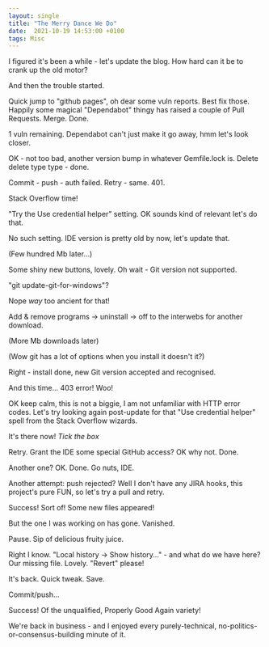 ```yaml
---
layout: single
title: "The Merry Dance We Do"
date:  2021-10-19 14:53:00 +0100
tags: Misc
---
```


I figured it's been a while - let's update the blog. How hard can it be to crank up the old motor?

And then the trouble started.

Quick jump to "github pages", oh dear some vuln reports. Best fix those. Happily some 
magical "Dependabot" thingy has raised a couple of Pull Requests. Merge. Done.

1 vuln remaining. Dependabot can't just make it go away, hmm let's look closer.

OK - not too bad, another version bump in whatever Gemfile.lock is. Delete delete type type - done.

Commit - push - auth failed. Retry - same. 401.

Stack Overflow time!

"Try the Use credential helper" setting.  OK sounds kind of relevant let's do that.

No such setting. IDE version is pretty old by now, let's update that.

(Few hundred Mb later...)

Some shiny new buttons, lovely. Oh wait - Git version not supported.

"git update-git-for-windows"?

Nope *way* too ancient for that!

Add & remove programs -> uninstall -> off to the interwebs for another download.

(More Mb downloads later)

(Wow git has a lot of options when you install it doesn't it?)

Right - install done, new Git version accepted and recognised.

And this time... 403 error!  Woo!

OK keep calm, this is not a biggie, I am not unfamiliar with HTTP error codes. Let's try looking again post-update 
for that "Use credential helper" spell from the Stack Overflow wizards.

It's there now! *Tick the box*

Retry. Grant the IDE some special GitHub access? OK why not. Done.

Another one? OK. Done. Go nuts, IDE.

Another attempt: push rejected?  Well I don't have any JIRA hooks, this project's pure FUN, so let's try a pull and retry.

Success! Sort of! Some new files appeared!

But the one I was working on has gone. Vanished.

Pause. Sip of delicious fruity juice.

Right I know. "Local history -> Show history..." - and what do we have here? Our missing file. Lovely. "Revert" please!

It's back. Quick tweak. Save.

Commit/push...

Success! Of the unqualified, Properly Good Again variety!

We're back in business - and I enjoyed every purely-technical, no-politics-or-consensus-building minute of it.
